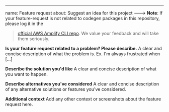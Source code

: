 ---

name: Feature request
about: Suggest an idea for this project
---> **Note**: If your feature-request is not related to codegen packages in this repository, please log it in the

> [official AWS Amplify CLI repo](https://github.com/aws-amplify/amplify-cli/issues). We value your feedback and will
> take them seriously.

**Is your feature request related to a problem? Please describe.**
A clear and concise description of what the problem is. Ex. I'm always frustrated when [...]

**Describe the solution you'd like**
A clear and concise description of what you want to happen.

**Describe alternatives you've considered**
A clear and concise description of any alternative solutions or features you've considered.

**Additional context**
Add any other context or screenshots about the feature request here.
